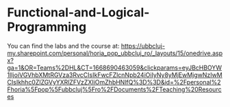 # Functional-and-Logical-Programming
You can find the labs and the course at: https://ubbcluj-my.sharepoint.com/personal/horia_pop_ubbcluj_ro/_layouts/15/onedrive.aspx?ga=1&OR=Teams%2DHL&CT=1668690463059&clickparams=eyJBcHBOYW1lIjoiVGVhbXMtRGVza3RvcCIsIkFwcFZlcnNpb24iOiIyNy8yMjEwMjgwNzIwMCIsIkhhc0ZlZGVyYXRlZFVzZXIiOmZhbHNlfQ%3D%3D&id=%2Fpersonal%2Fhoria%5Fpop%5Fubbcluj%5Fro%2FDocuments%2FTeaching%20Resources
